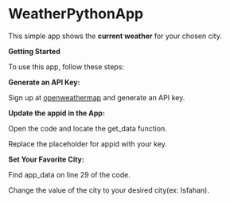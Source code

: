 # WeatherPythonApp

This simple app shows the **current weather** for your chosen city.


**Getting Started**

To use this app, follow these steps:

**Generate an API Key:**

Sign up at [openweathermap](https://openweathermap.org) and generate an API key.

**Update the appid in the App:**

Open the code and locate the get_data function.

Replace the placeholder for appid with your key.

**Set Your Favorite City:**

Find app_data on line 29 of the code.

Change the value of the city to your desired city(ex: Isfahan). 
